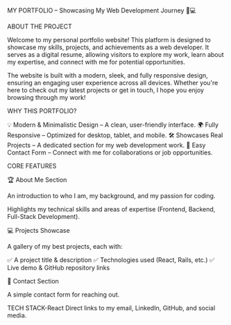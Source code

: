 MY PORTFOLIO – Showcasing My Web Development Journey 🚀💻

ABOUT THE PROJECT

Welcome to my personal portfolio website! This platform is designed to showcase my skills, projects, and achievements as a web developer. It serves as a digital resume, allowing visitors to explore my work, learn about my expertise, and connect with me for potential opportunities.

The website is built with a modern, sleek, and fully responsive design, ensuring an engaging user experience across all devices. Whether you're here to check out my latest projects or get in touch, I hope you enjoy browsing through my work!

WHY THIS PORTFOLIO?

💡 Modern & Minimalistic Design – A clean, user-friendly interface.
🌍 Fully Responsive – Optimized for desktop, tablet, and mobile.
🛠 Showcases Real Projects – A dedicated section for my web development work.
📧 Easy Contact Form – Connect with me for collaborations or job opportunities.


CORE FEATURES

🏆 About Me Section

An introduction to who I am, my background, and my passion for coding.

Highlights my technical skills and areas of expertise (Frontend, Backend, Full-Stack Development).

💻 Projects Showcase

A gallery of my best projects, each with:

✅ A project title & description
✅ Technologies used (React, Rails, etc.)
✅ Live demo & GitHub repository links

📩 Contact Section

A simple contact form for reaching out.


TECH STACK-React
Direct links to my email, LinkedIn, GitHub, and social media.



